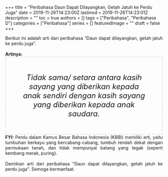 +++
title = "Peribahasa Daun Dapat Dilayangkan, Getah Jatuh ke Perdu Juga"
date = 2019-11-26T14:23:00Z
lastmod = 2019-11-26T14:23:01Z
description = ""
toc = true
authors = []
tags = ["Peribahasa", "Peribahasa D"]
categories = ["Peribahasa"]
series = []
featuredImage = ""
draft = false
+++

<div dir="ltr" style="text-align: left;" trbidi="on"><div style="text-align: justify;">Berikut ini adalah arti dari peribahasa “Daun dapat dilayangkan, getah jatuh ke perdu juga”.</div><br /><div style="text-align: justify;"><b>Artinya:</b></div><div style="border: 2px dashed #ddd; font-size: 24px; height: auto; margin: 0 auto; padding: 50px; text-align: center; width: auto;"><i>Tidak sama/ setara antara kasih sayang yang diberikan kepada anak sendiri dengan kasih sayang yang diberikan kepada anak saudara.</i></div><div style="text-align: justify;"><b>FYI:</b> Perdu dalam Kamus Besar Bahasa Indonesia (KBBI) memiliki arti, yaitu tumbuhan berkayu yang bercabang-cabang, tumbuh rendah dekat dengan permukaan tanah, dan tidak mempunyai batang yang tegak (seperti kembang merak, puring).</div><br /><div style="text-align: justify;">Demikian arti dari peribahasa "Daun dapat dilayangkan, getah jatuh ke perdu juga". Semoga bermanfaat.</div></div>
